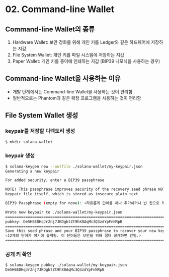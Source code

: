 # 02. Command-line Wallet

## Command-line Wallet의 종류

1. Hardware Wallet: 보안 강화를 위해 개인 키를 Ledger와 같은 하드웨어에 저장하는 지갑
2. File System Wallet: 개인 키를 파일 시스템에 저장하는 지갑
3. Paper Wallet: 개인 키를 종이에 인쇄하는 지갑 (BIP39 니모닉을 사용하는 경우)

## Command-line Wallet을 사용하는 이유

- 개발 단계에서는 Command-line Wallet을 사용하는 것이 편리함
- 일반적으로는 Phantom과 같은 확장 프로그램을 사용하는 것이 편리함

## File System Wallet 생성

### keypair를 저장할 디렉토리 생성

```bash
$ mkdir solana-wallet
```

### keypair 생성

```bash
$ solana-keygen new --outfile ./solana-wallet/my-keypair.json
Generating a new keypair

For added security, enter a BIP39 passphrase

NOTE! This passphrase improves security of the recovery seed phrase NOT the
keypair file itself, which is stored as insecure plain text

BIP39 Passphrase (empty for none): <자유롭게 단어를 하나 추가하거나 빈 칸으로 제출>

Wrote new keypair to ./solana-wallet/my-keypair.json
========================================================================
pubkey: De5HBEDHqJrZnj7JKDgbtZt9hX8AqMc3Q3zdYpFnNRpB
========================================================================
Save this seed phrase and your BIP39 passphrase to recover your new keypair:
<12개의 단어가 여기에 출력됨. 이 단어들은 보안을 위해 절대 공개하면 안됨.>
========================================================================
```

### 공개 키 확인

```bash
$ solana-keygen pubkey ./solana-wallet/my-keypair.json
De5HBEDHqJrZnj7JKDgbtZt9hX8AqMc3Q3zdYpFnNRpB
```
